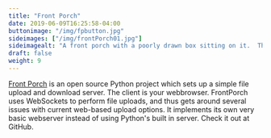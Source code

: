 ```yaml
---
title: "Front Porch"
date: 2019-06-09T16:25:58-04:00
buttonimage: "/img/fpbutton.jpg"
sideimages: ["/img/frontPorch01.jpg"]
sideimagealt: "A front porch with a poorly drawn box sitting on it.  The box says downloads spelled with a z."
draft: false
weight: 9
---
```


<a href="https://github.com/kc0bfv/FrontPorch">Front Porch</a> is an open source Python project which sets up a simple file upload and download server.  The client is your webbrowser.  FrontPorch uses WebSockets to perform file uploads, and thus gets around several issues with current web-based upload options.  It implements its own very basic webserver instead of using Python's built in server.  Check it out at GitHub.
